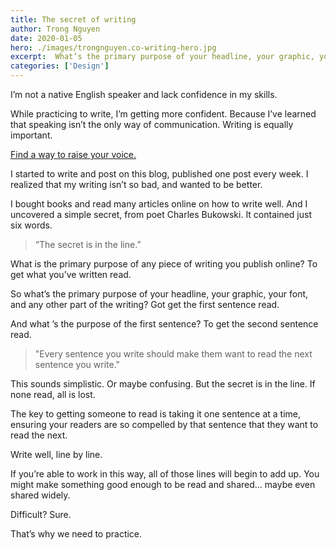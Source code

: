 ```yaml
---
title: The secret of writing
author: Trong Nguyen
date: 2020-01-05
hero: ./images/trongnguyen.co-writing-hero.jpg
excerpt:  What’s the primary purpose of your headline, your graphic, your font, and any other part of the writing?
categories: ['Design']
---
```


I’m not a native English speaker and lack confidence in my skills.

While practicing to write, I’m getting more confident. Because I’ve learned that speaking isn’t the only way of communication. Writing is equally important.

[Find a way to raise your voice.](https://trongnguyen.co/find-a-way-to-raise-your-voice)

I started to write and post on this blog, published one post every week. I realized that my writing isn’t so bad, and wanted to be better.

I bought books and read many articles online on how to write well. And I uncovered a simple secret, from poet Charles Bukowski. It contained just six words.

> “The secret is in the line.”  

What is the primary purpose of any piece of writing you publish online? To get what you’ve written read.

So what’s the primary purpose of your headline, your graphic, your font, and any other part of the writing? Got get the first sentence read.

And what ’s the purpose of the first sentence? To get the second sentence read.

> "Every sentence you write should make them want to read the next sentence you write."

This sounds simplistic. Or maybe confusing. But the secret is in the line. If none read, all is lost.

The key to getting someone to read is taking it one sentence at a time, ensuring your readers are so compelled by that sentence that they want to read the next.

Write well, line by line.

If you’re able to work in this way, all of those lines will begin to add up. You might make something good enough to be read and shared… maybe even shared widely.

Difficult? Sure.

That’s why we need to practice.
